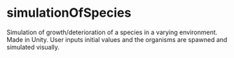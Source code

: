 # simulationOfSpecies
Simulation of growth/deterioration of a species in a varying environment. Made in Unity. User inputs initial values and the organisms are spawned and simulated visually.
